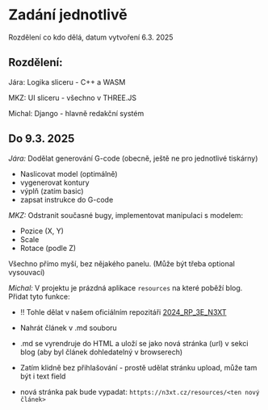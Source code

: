 # Zadání jednotlivě
Rozdělení co kdo dělá, datum vytvoření 6.3. 2025 


## Rozdělení:
Jára: Logika sliceru - C++ a WASM 

MKZ: UI sliceru - všechno v THREE.JS 

Michal: Django - hlavně redakční systém

## Do 9.3. 2025

*Jára:* Dodělat generování G-code (obecně, ještě ne pro jednotlivé tiskárny)

- Naslicovat model (optimálně)
- vygenerovat kontury 
- výplň (zatím basic)
- zapsat instrukce do G-code

*MKZ:* Odstranit současné bugy, implementovat manipulaci s modelem: 

- Pozice (X, Y)
- Scale
- Rotace (podle Z)

Všechno přímo myší, bez nějakého panelu. (Může být třeba optional vysouvací)


*Michal:* V projektu je prázdná aplikace `resources` na které poběží blog. Přidat tyto funkce: 

- !! Tohle dělat v našem oficiálním repozitáři [2024_RP_3E_N3XT](https://github.com/Jaromir007/2024_RP_3E_N3XT)

- Nahrát článek v .md souboru
- .md se vyrendruje do HTML a uloží se jako nová stránka (url) v sekci blog (aby byl článek dohledatelný v browserech)
- Zatím klidně bez přihlašování - prostě udělat stránku upload, může tam být i text field
- nová stránka pak bude vypadat: `httpts://n3xt.cz/resources/<ten nový článek>` 